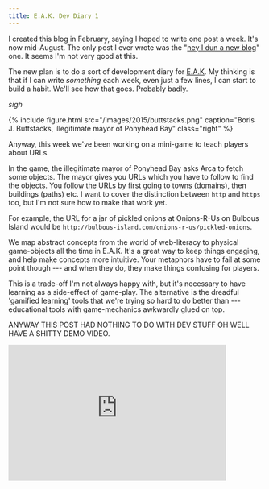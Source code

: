 ```yaml
---
title: E.A.K. Dev Diary 1
---
```


I created this blog in February, saying I hoped to write one post a week. It's now mid-August. The only post I ever wrote was the "[hey I dun a new blog](/2015/new-blog.html)" one. It seems I'm not very good at this.

The new plan is to do a sort of development diary for [E.A.K](https://eraseallkittens.com). My thinking is that if I can write *something* each week, even just a few lines, I can start to build a habit. We'll see how that goes. Probably badly.

*sigh*

{% include figure.html src="/images/2015/buttstacks.png" caption="Boris J. Buttstacks, illegitimate mayor of Ponyhead Bay" class="right" %}

Anyway, this week we've been working on a mini-game to teach players about URLs. <!--more-->

In the game, the illegitimate mayor of Ponyhead Bay asks Arca to fetch some objects. The mayor gives you URLs which you have to follow to find the objects. You follow the URLs by first going to towns (domains), then buildings (paths) etc. I want to cover the distinction between `http` and `https` too, but I'm not sure how to make that work yet.

For example, the URL for a jar of pickled onions at Onions-R-Us on Bulbous Island would be `http://bulbous-island.com/onions-r-us/pickled-onions`.

We map abstract concepts from the world of web-literacy to physical game-objects all the time in E.A.K. It's a great way to keep things engaging, and help make concepts more intuitive. Your metaphors have to fail at some point though --- and when they do, they make things confusing for players.

This is a trade-off I'm not always happy with, but it's necessary to have learning as a side-effect of game-play. The alternative is the dreadful 'gamified learning' tools that we're trying so hard to do better than --- educational tools with game-mechanics awkwardly glued on top.

ANYWAY THIS POST HAD NOTHING TO DO WITH DEV STUFF OH WELL HAVE A SHITTY DEMO VIDEO.

<iframe width="432" height="270" src="https://www.youtube.com/embed/rhEhfTt0g3o" frameborder="0" allowfullscreen></iframe>
